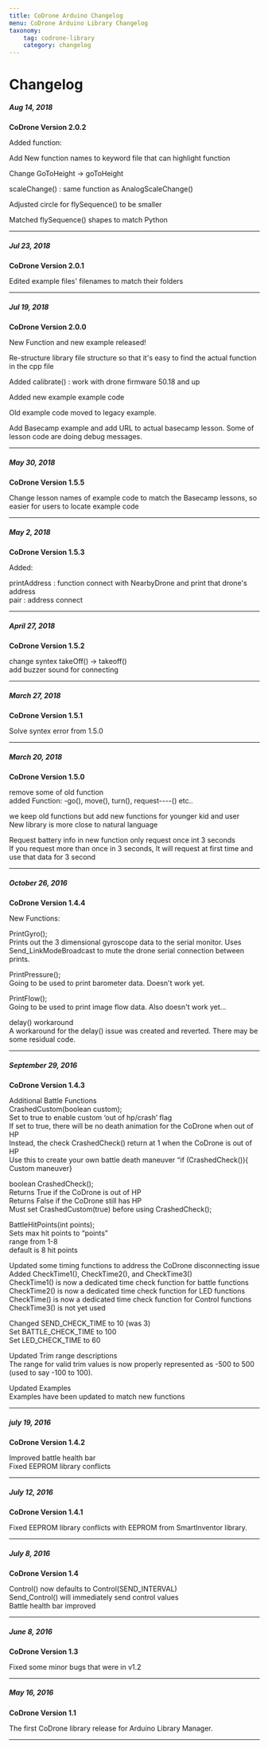```yaml
---
title: CoDrone Arduino Changelog
menu: CoDrone Arduino Library Changelog
taxonomy:
	tag: codrone-library
	category: changelog
---
```

# Changelog




##### Aug 14, 2018

**CoDrone Version 2.0.2**

Added function:

Add New function names to keyword file that can highlight function

Change GoToHeight -> goToHeight

scaleChange() : same function as AnalogScaleChange()

Adjusted circle for flySequence() to be smaller

Matched flySequence() shapes to match Python


---


##### Jul 23, 2018

**CoDrone Version 2.0.1**

Edited example files' filenames to match their folders

---


##### Jul 19, 2018

**CoDrone Version 2.0.0**

New Function and new example released!

Re-structure library file structure so that it's easy to find the actual function in the cpp file

Added calibrate() : work with drone firmware 50.18 and up

Added new example example code

Old example code moved to legacy example.

Add Basecamp example and add URL to actual basecamp lesson. Some of lesson code are doing debug messages.

---


##### May 30, 2018

**CoDrone Version 1.5.5**

Change lesson names of example code to match the Basecamp lessons, so easier for users to locate example code


---



##### May 2, 2018

**CoDrone Version 1.5.3**

Added:

printAddress : function connect with NearbyDrone and print that drone's address<br />
pair : address connect




---




##### April 27, 2018

**CoDrone Version 1.5.2**

change syntex takeOff() -> takeoff()<br />
add buzzer sound for connecting



---



##### March 27, 2018

**CoDrone Version 1.5.1**

Solve syntex error from 1.5.0



---


##### March 20, 2018

**CoDrone Version 1.5.0**

remove some of old function<br />
added Function: -go(), move(), turn(), request----() etc..

we keep old functions but add new functions for younger kid and user<br />
New library is more close to natural language

Request battery info in new function only request once int 3 seconds<br />
If you request more than once in 3 seconds, It will request at first time and use that data for 3 second



---


##### October 26, 2016

**CoDrone Version 1.4.4**

New Functions:

PrintGyro();<br />
Prints out the 3 dimensional gyroscope data to the serial monitor. Uses Send_LinkModeBroadcast to mute the drone serial connection between prints.

PrintPressure();<br />
Going to be used to print barometer data. Doesn't work yet.

PrintFlow();<br />
Going to be used to print image flow data. Also doesn't work yet...

delay() workaround<br />
A workaround for the delay() issue was created and reverted. There may be some residual code.


---



##### September 29, 2016

**CoDrone Version 1.4.3**

Additional Battle Functions<br />
CrashedCustom(boolean custom);<br />
Set to true to enable custom ‘out of hp/crash’ flag<br />
If set to true, there will be no death animation for the CoDrone when out of HP<br />
Instead, the check CrashedCheck() return at 1 when the CoDrone is out of HP<br />
Use this to create your own battle death maneuver “if (CrashedCheck()){ Custom maneuver}<br />

boolean CrashedCheck();<br />
Returns True if the CoDrone is out of HP<br />
Returns False if the CoDrone still has HP<br />
Must set CrashedCustom(true) before using CrashedCheck();<br />

BattleHitPoints(int points);<br />
Sets max hit points to “points”<br />
range from 1-8<br />
default is 8 hit points

Updated some timing functions to address the CoDrone disconnecting issue<br />
Added CheckTime1(), CheckTime2(), and CheckTime3()<br />
CheckTime1() is now a dedicated time check function for battle functions<br />
CheckTime2() is now a dedicated time check function for LED functions<br />
CheckTime() is now a dedicated time check function for Control functions<br />
CheckTime3() is not yet used

Changed SEND_CHECK_TIME to 10 (was 3)<br />
Set BATTLE_CHECK_TIME to 100<br />
Set LED_CHECK_TIME to 60

Updated Trim range descriptions<br />
The range for valid trim values is now properly represented as -500 to 500 (used to say -100 to 100).

Updated Examples<br />
Examples have been updated to match new functions



---


##### july 19, 2016

**CoDrone Version 1.4.2**

Improved battle health bar<br />
Fixed EEPROM library conflicts



---


##### July 12, 2016

**CoDrone Version 1.4.1**

Fixed EEPROM library conflicts with EEPROM from SmartInventor library.



---


##### July 8, 2016

**CoDrone Version 1.4**

Control() now defaults to Control(SEND_INTERVAL)<br />
Send_Control() will immediately send control values<br />
Battle health bar improved



---


##### June 8, 2016

**CoDrone Version 1.3**

Fixed some minor bugs that were in v1.2



---


##### May 16, 2016

**CoDrone Version 1.1**

The first CoDrone library release for Arduino Library Manager.



---
